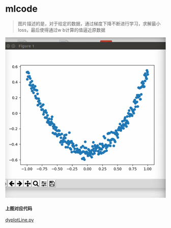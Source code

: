 # mlcode
> 图片描述的是，对于给定的数据，通过梯度下降不断进行学习，求解最小loss，最后使得通过w b计算的值逼近原数据

![tensor学习动态](https://github.com/charlesld/mlcode/blob/master/tensordygraphic.gif)
#### 上图对应代码
[dyplotLine.py](https://github.com/charlesld/mlcode/blob/master/dyplotLine.py)

